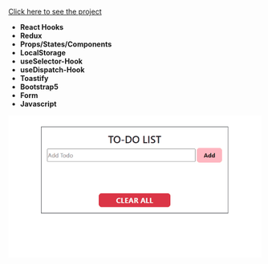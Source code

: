 [Click here to see the project](https://vercel.com/mehmetcakir1/to-do-app-with-redux)

- __React Hooks__ <br>
- __Redux__ <br>
- __Props/States/Components__<br>
- __LocalStorage__<br>
- __useSelector-Hook__<br>
- __useDispatch-Hook__<br>
- __Toastify__
- __Bootstrap5__<br>
- __Form__<br>
- __Javascript__<br>

<div align="center"><img src="https://github.com/MehmetCakir1/toDoAppWithRedux/blob/master/toDoAppWithRedux.gif">
